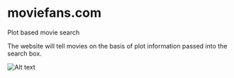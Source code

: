 # moviefans.com
Plot based movie search

The website will tell movies on the basis of plot information passed into the search box. 

![Alt text](mfhome.jpg?raw=true "Optional Title")
